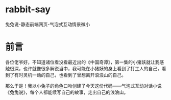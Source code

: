 # rabbit-say
兔兔说-静态前端网页-气泡式互动情景微小


# 前言

各位佬爷好，不知道诸位看没看最近出的《中国奇谭》，第一集的小猪妖就让我感触很深，也许就像很多解说当中，我可能在小猪妖的身上看到了打工人的自己，看到了有时灵机一动的自己，也看到了曾想离开浪浪山的自己。

那么于是！我以小兔子的角色口吻创建了今天这份代码——气泡式互动对话小说《兔兔说》，每个人都能续写自己的故事，走出自己的浪浪山。

